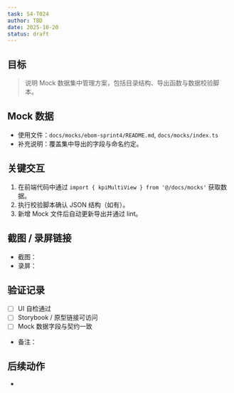 ```yaml
---
task: S4-T024
author: TBD
date: 2025-10-20
status: draft
---
```


## 目标
> 说明 Mock 数据集中管理方案，包括目录结构、导出函数与数据校验脚本。

## Mock 数据
- 使用文件：`docs/mocks/ebom-sprint4/README.md`, `docs/mocks/index.ts`
- 补充说明：覆盖集中导出的字段与命名约定。

## 关键交互
1. 在前端代码中通过 `import { kpiMultiView } from '@/docs/mocks'` 获取数据。
2. 执行校验脚本确认 JSON 结构（如有）。
3. 新增 Mock 文件后自动更新导出并通过 lint。

## 截图 / 录屏链接
- 截图：
- 录屏：

## 验证记录
- [ ] UI 自检通过
- [ ] Storybook / 原型链接可访问
- [ ] Mock 数据字段与契约一致
- 备注：

## 后续动作
- 
